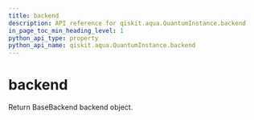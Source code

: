 ```yaml
---
title: backend
description: API reference for qiskit.aqua.QuantumInstance.backend
in_page_toc_min_heading_level: 1
python_api_type: property
python_api_name: qiskit.aqua.QuantumInstance.backend
---
```


# backend

Return BaseBackend backend object.

